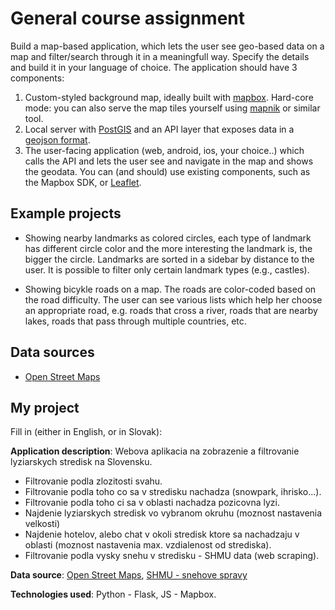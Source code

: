# General course assignment

Build a map-based application, which lets the user see geo-based data on a map and filter/search through it in a meaningfull way. Specify the details and build it in your language of choice. The application should have 3 components:

1. Custom-styled background map, ideally built with [mapbox](http://mapbox.com). Hard-core mode: you can also serve the map tiles yourself using [mapnik](http://mapnik.org/) or similar tool.
2. Local server with [PostGIS](http://postgis.net/) and an API layer that exposes data in a [geojson format](http://geojson.org/).
3. The user-facing application (web, android, ios, your choice..) which calls the API and lets the user see and navigate in the map and shows the geodata. You can (and should) use existing components, such as the Mapbox SDK, or [Leaflet](http://leafletjs.com/).

## Example projects

- Showing nearby landmarks as colored circles, each type of landmark has different circle color and the more interesting the landmark is, the bigger the circle. Landmarks are sorted in a sidebar by distance to the user. It is possible to filter only certain landmark types (e.g., castles).

- Showing bicykle roads on a map. The roads are color-coded based on the road difficulty. The user can see various lists which help her choose an appropriate road, e.g. roads that cross a river, roads that are nearby lakes, roads that pass through multiple countries, etc.

## Data sources

- [Open Street Maps](https://www.openstreetmap.org/)

## My project

Fill in (either in English, or in Slovak):

**Application description**: Webova aplikacia na zobrazenie a filtrovanie lyziarskych stredisk na Slovensku.
* Filtrovanie podla zlozitosti svahu.
* Filtrovanie podla toho co sa v stredisku nachadza (snowpark, ihrisko...).
* Filtrovanie podla toho ci sa v oblasti nachadza pozicovna lyzi.
* Najdenie lyziarskych stredisk vo vybranom okruhu (moznost nastavenia velkosti)
* Najdenie hotelov, alebo chat v okoli stredisk ktore sa nachadzaju v  oblasti (moznost nastavenia max. vzdialenost od strediska).
* Filtrovanie podla vysky snehu v stredisku - SHMU data (web scraping).

**Data source**: [Open Street Maps](https://www.openstreetmap.org/), [SHMU - snehove spravy](http://www.shmu.sk/sk/?page=68)

**Technologies used**: Python - Flask, JS - Mapbox.
